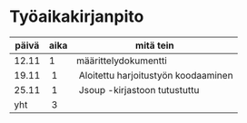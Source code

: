 # Työaikakirjanpito
päivä | aika | mitä tein
----- | ---- | ---------
12.11 | 1 | määrittelydokumentti
19.11 | 1 | Aloitettu harjoitustyön koodaaminen
25.11 | 1 | Jsoup -kirjastoon tutustuttu
yht | 3  |
